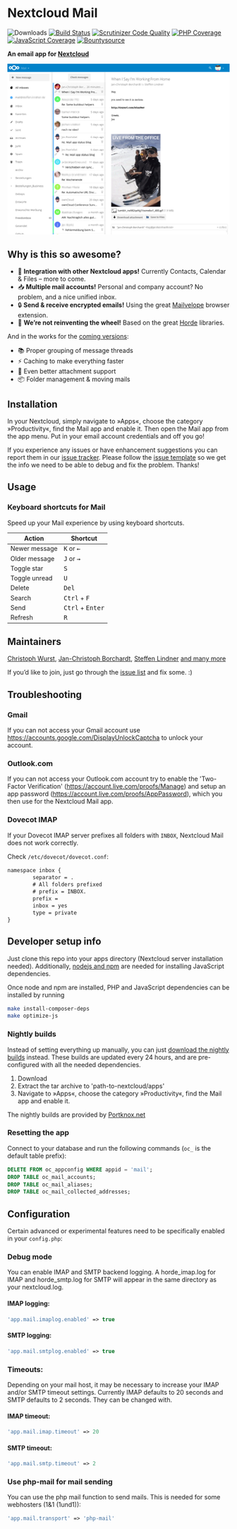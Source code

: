 # Nextcloud Mail

![Downloads](https://img.shields.io/github/downloads/nextcloud/mail/total.svg)
[![Build Status](https://travis-ci.org/nextcloud/mail.svg?branch=master)](https://travis-ci.org/nextcloud/mail)
[![Scrutinizer Code Quality](https://scrutinizer-ci.com/g/nextcloud/mail/badges/quality-score.png?b=master)](https://scrutinizer-ci.com/g/nextcloud/mail/?branch=master)
[![PHP Coverage](https://scrutinizer-ci.com/g/nextcloud/mail/badges/coverage.png?b=master)](https://scrutinizer-ci.com/g/nextcloud/mail/?branch=master)
[![JavaScript Coverage](https://coveralls.io/repos/github/nextcloud/mail/badge.svg)](https://coveralls.io/github/nextcloud/mail)
[![Bountysource](https://img.shields.io/bountysource/team/nextcloud/activity.svg?maxAge=2592000)](https://www.bountysource.com/teams/nextcloud/issues?tracker_ids=44154351)

**An email app for [Nextcloud](https://nextcloud.com)**

![](screenshots/mail.png)


## Why is this so awesome?

* :rocket: **Integration with other Nextcloud apps!** Currently Contacts, Calendar & Files – more to come.
* :inbox_tray: **Multiple mail accounts!** Personal and company account? No problem, and a nice unified inbox.
* :lock: **Send & receive encrypted emails!** Using the great [Mailvelope](https://mailvelope.com) browser extension.
* :see_no_evil: **We’re not reinventing the wheel!** Based on the great [Horde](http://horde.org) libraries.

And in the works for the [coming versions](https://github.com/nextcloud/mail/milestones/):
* :books: Proper grouping of message threads
* :zap: Caching to make everything faster
* :paperclip: Even better attachment support
* :package: Folder management & moving mails

## Installation

In your Nextcloud, simply navigate to »Apps«, choose the category »Productivity«, find the Mail app and enable it.
Then open the Mail app from the app menu. Put in your email account credentials and off you go!

If you experience any issues or have enhancement suggestions you can report them in our [issue tracker](https://github.com/nextcloud/mail/issues). Please follow the [issue template](https://raw.githubusercontent.com/nextcloud/mail/master/issue_template.md) so we get the info we need to be able to debug and fix the problem. Thanks!

## Usage

### Keyboard shortcuts for Mail

Speed up your Mail experience by using keyboard shortcuts.

| Action        | Shortcut                           |
| ------------- | ---------------------------------- |
| Newer message | <kbd>K</kbd> or <kbd>←</kbd>       |
| Older message | <kbd>J</kbd> or <kbd>→</kbd>       |
| Toggle star   | <kbd>S</kbd>                       |
| Toggle unread | <kbd>U</kbd>                       |
| Delete        | <kbd>Del</kbd>                     |
| Search        | <kbd>Ctrl</kbd> + <kbd>F</kbd>     |
| Send          | <kbd>Ctrl</kbd> + <kbd>Enter</kbd> |
| Refresh       | <kbd>R</kbd>                       |

## Maintainers

[Christoph Wurst](https://github.com/ChristophWurst), [Jan-Christoph Borchardt](https://github.com/jancborchardt), [Steffen Lindner](https://github.com/Gomez) [and many more](https://github.com/nextcloud/mail/graphs/contributors)

If you’d like to join, just go through the [issue list](https://github.com/nextcloud/mail/issues) and fix some. :)

## Troubleshooting

### Gmail

If you can not access your Gmail account use https://accounts.google.com/DisplayUnlockCaptcha to unlock your account.

### Outlook.com

If you can not access your Outlook.com account try to enable the 'Two-Factor Verification' (https://account.live.com/proofs/Manage) and setup an app password (https://account.live.com/proofs/AppPassword), which you then use for the Nextcloud Mail app.

### Dovecot IMAP

If your Dovecot IMAP server prefixes all folders with `INBOX`, Nextcloud Mail does not work correctly.

Check `/etc/dovecot/dovecot.conf`:

```
namespace inbox {
        separator = .
        # All folders prefixed
        # prefix = INBOX.
        prefix =
        inbox = yes
        type = private
}
```


## Developer setup info

Just clone this repo into your apps directory (Nextcloud server installation needed). Additionally,  [nodejs and npm](https://nodejs.org/en/download/package-manager/) are needed for installing JavaScript dependencies.

Once node and npm are installed, PHP and JavaScript dependencies can be installed by running
```bash
make install-composer-deps
make optimize-js
```

### Nightly builds

Instead of setting everything up manually, you can just [download the nightly builds](https://nightly.portknox.net/mail/?C=M;O=D) instead. These builds are updated every 24 hours, and are pre-configured with all the needed dependencies.

1. Download
2. Extract the tar archive to 'path-to-nextcloud/apps'
3. Navigate to »Apps«, choose the category »Productivity«, find the Mail app and enable it.

The nightly builds are provided by [Portknox.net](https://portknox.net)

### Resetting the app
Connect to your database and run the following commands (`oc_` is the default table prefix):
```sql
DELETE FROM oc_appconfig WHERE appid = 'mail';
DROP TABLE oc_mail_accounts;
DROP TABLE oc_mail_aliases;
DROP TABLE oc_mail_collected_addresses;
```


## Configuration

Certain advanced or experimental features need to be specifically enabled in your `config.php`:

### Debug mode
You can enable IMAP and SMTP backend logging. A horde_imap.log for IMAP and horde_smtp.log for SMTP will appear in the same directory as your nextcloud.log.
#### IMAP logging:
```php
'app.mail.imaplog.enabled' => true
```
#### SMTP logging:
```php
'app.mail.smtplog.enabled' => true
```

### Timeouts:
Depending on your mail host, it may be necessary to increase your IMAP and/or SMTP timeout settings. Currently IMAP defaults to 20 seconds and SMTP defaults to 2 seconds. They can be changed with.

#### IMAP timeout:
```php
'app.mail.imap.timeout' => 20
```
#### SMTP timeout:
```php
'app.mail.smtp.timeout' => 2
```
### Use php-mail for mail sending
You can use the php mail function to send mails. This is needed for some webhosters (1&1 (1und1)):
```php
'app.mail.transport' => 'php-mail'
```
